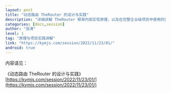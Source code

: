 ```yaml
---
layout: post  
title: "动态路由 TheRouter 的设计与实践"  
description: "详细讲解 TheRouter 框架内部实现原理，以及在完整企业级项目中使用的实践效果。这篇文章是我在 2022【GIAC 全球互联网架构大会】分享时所讲内容的文字版本，修改删减了演讲时的冗余言语，现开放给大家阅读，希望能给买不到票参加分享的 开源实验室 读者带来帮助。   "  
categories: [docs,session]  
author: "张涛"  
level: 1  
tag: "原理与项目实践讲解"   
link: "https://kymjs.com/session/2022/11/23/01/"  
android: true
---
```


内容请见： 

《动态路由 TheRouter 的设计与实践》  
[https://kymjs.com/session/2022/11/23/01/](https://kymjs.com/session/2022/11/23/01/)
